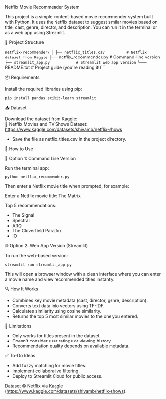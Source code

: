 Netflix Movie Recommender System

This project is a simple content-based movie recommender system built with Python. It uses the Netflix dataset to suggest similar movies based on title, cast, genre, director, and description. You can run it in the terminal or as a web app using Streamlit.

📁 Project Structure

```netflix-recommender/```
│```
├── netflix_titles.csv          # Netflix dataset from Kaggle```
├── netflix_recommender.py      # Command-line version```
├── streamlit_app.py            # Streamlit web app version```
└── README.txt                  # Project guide (you're reading it!)```

📦 Requirements

Install the required libraries using pip:

```pip install pandas scikit-learn streamlit```

📥 Dataset

Download the dataset from Kaggle:  
📎 Netflix Movies and TV Shows Dataset: https://www.kaggle.com/datasets/shivamb/netflix-shows

- Save the file as netflix_titles.csv in the project directory.

🧪 How to Use

📍 Option 1: Command Line Version

Run the terminal app:

```python netflix_recommender.py```

Then enter a Netflix movie title when prompted, for example:

Enter a Netflix movie title: The Matrix

Top 5 recommendations:
- The Signal
- Spectral
- ARQ
- The Cloverfield Paradox
- IO

🌐 Option 2: Web App Version (Streamlit)

To run the web-based version:

```streamlit run streamlit_app.py```

This will open a browser window with a clean interface where you can enter a movie name and view recommended titles instantly.

🔍 How It Works

- Combines key movie metadata (cast, director, genre, description).
- Converts text data into vectors using TF-IDF.
- Calculates similarity using cosine similarity.
- Returns the top 5 most similar movies to the one you entered.

🚧 Limitations

- Only works for titles present in the dataset.
- Doesn't consider user ratings or viewing history.
- Recommendation quality depends on available metadata.

✅ To-Do Ideas

- Add fuzzy matching for movie titles.
- Implement collaborative filtering.
- Deploy to Streamlit Cloud for public access.




Dataset © Netflix via Kaggle (https://www.kaggle.com/datasets/shivamb/netflix-shows).
